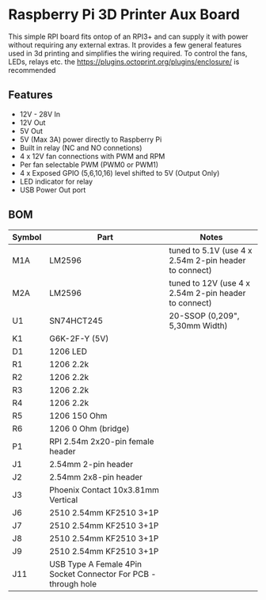 # Raspberry Pi 3D Printer Aux Board

This simple RPI board fits ontop of an RPI3+ and can supply it with power without requiring any external extras. It provides a few general features used in 3d printing and simplifies the wiring required. To control the fans, LEDs, relays etc. the https://plugins.octoprint.org/plugins/enclosure/ is recommended 

## Features
- 12V - 28V In
- 12V Out
- 5V Out
- 5V (Max 3A) power directly to Raspberry Pi
- Built in relay (NC and NO connetions)
- 4 x 12V fan connections with PWM and RPM
- Per fan selectable PWM (PWM0 or PWM1)
- 4 x Exposed GPIO (5,6,10,16) level shifted to 5V (Output Only) 
- LED indicator for relay
- USB Power Out port

## BOM

| Symbol  | Part  | Notes |
|---|---|---|
| M1A  | LM2596 | tuned to 5.1V (use 4 x 2.54m 2-pin header to connect)  |
| M2A  | LM2596 | tuned to 12V (use 4 x 2.54m 2-pin header to connect)  |
| U1  | SN74HCT245 | 20-SSOP (0,209", 5,30mm Width) |
| K1  | G6K-2F-Y (5V) | |
| D1  | 1206 LED | |
| R1  | 1206 2.2k | |
| R2  | 1206 2.2k | |
| R3  | 1206 2.2k | |
| R4  | 1206 2.2k | |
| R5  | 1206 150 Ohm | |
| R6  | 1206 0 Ohm (bridge) | |
| P1  | RPI 2.54m 2x20-pin female header | |
| J1  | 2.54mm 2-pin header | |
| J2  | 2.54mm 2x8-pin header | |
| J3  | Phoenix Contact 10x3.81mm Vertical | |
| J6  | 2510 2.54mm KF2510 3+1P | |
| J7  | 2510 2.54mm KF2510 3+1P | |
| J8  | 2510 2.54mm KF2510 3+1P | |
| J9  | 2510 2.54mm KF2510 3+1P | |
| J11 | USB Type A Female 4Pin Socket Connector For PCB - through hole | |